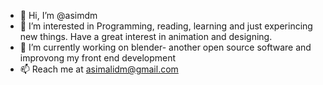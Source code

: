 - 👋 Hi, I’m @asimdm
- 👀 I’m interested in Programming, reading, learning and just experincing new things. Have a great interest in animation and designing.
- 🌱 I’m currently working on blender- another open source software and improvong my front end development
- 📫 Reach me at asimalidm@gmail.com

<!---
asimdm/asimdm is a ✨ special ✨ repository because its `README.md` (this file) appears on your GitHub profile.
You can click the Preview link to take a look at your changes.
--->

